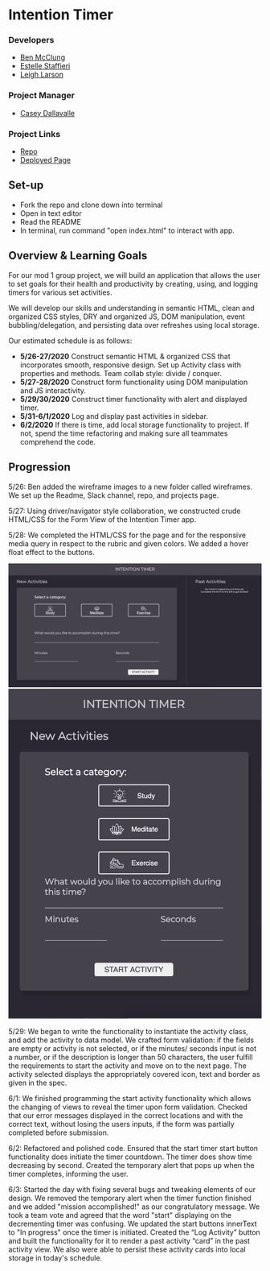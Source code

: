 # Intention Timer
### Developers
- [Ben McClung](https://github.com/AurumValian)
- [Estelle Staffieri](https://github.com/Estaffieri)
- [Leigh Larson](https://github.com/leighlars)
### Project Manager
- [Casey Dallavalle](https://github.com/cbdallavalle)
### Project Links
- [Repo](https://github.com/leighlars/intention-timer)
- [Deployed Page](https://leighlars.github.io/intention-timer/)

## Set-up
- Fork the repo and clone down into terminal
- Open in text editor
- Read the README
- In terminal, run command "open index.html" to interact with app.

## Overview & Learning Goals
For our mod 1 group project, we will build an application that allows the user to set goals for their health and productivity by creating, using, and logging timers for various set activities.

We will develop our skills and understanding in semantic HTML, clean and organized CSS styles, DRY and organized JS, DOM manipulation, event bubbling/delegation, and persisting data over refreshes using local storage.

Our estimated schedule is as follows:
- **5/26-27/2020** Construct semantic HTML & organized CSS that incorporates smooth, responsive design. Set up Activity class with properties and methods. Team collab style: divide / conquer.
- **5/27-28/2020** Construct form functionality using DOM manipulation and JS interactivity.
- **5/29/30/2020** Construct timer functionality with alert and displayed timer.
- **5/31-6/1/2020** Log and display past activities in sidebar.
- **6/2/2020** If there is time, add local storage functionality to project. If not, spend the time refactoring and making sure all teammates comprehend the code.

## Progression

5/26: Ben added the wireframe images to a new folder called wireframes. We set up the Readme, Slack channel, repo, and projects page.

5/27: Using driver/navigator style collaboration, we constructed crude HTML/CSS for the Form View of the Intention Timer app.

5/28: We completed the HTML/CSS for the page and for the responsive media query in respect to the rubric and given colors.  We added a hover float effect to the buttons.

![image of desktop view](/readme-images/desktop-view.png)
![image of mobile view](/readme-images/mobile-view.png)

5/29: We began to write the functionality to instantiate the activity class, and add the activity to data model. We crafted form validation: if the fields are empty or activity is not selected, or if the minutes/ seconds input is not a number, or if the description is longer than 50 characters, the user fulfill the requirements to start the activity and move on to the next page. The activity selected displays the appropriately covered icon, text and border as given in the spec.

6/1: We finished programming the start activity functionality which allows the changing of views to reveal the timer upon form validation. Checked that our error messages displayed in the correct locations and with the correct text, without losing the users inputs,  if the form was partially completed before submission.

6/2: Refactored and polished code. Ensured that the start timer start button functionality does initiate the timer countdown. The timer does show time decreasing by second. Created the temporary alert that pops up when the timer completes, informing the user.

6/3: Started the day with fixing several bugs and tweaking elements of our design. We removed the temporary alert when the timer function finished and we added "mission accomplished!" as our congratulatory message. We took a team vote and agreed that the word "start" displaying on the decrementing timer was confusing. We updated the start buttons innerText to "In progress" once the timer is initiated. Created the “Log Activity” button and built the functionality for it to render a past activity “card” in the past activity view. We also were able to persist these activity cards into local storage in today's schedule.
